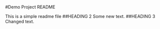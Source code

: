 #Demo Project README

This is a simple readme file
##HEADING 2
Some new text.
##HEADING 3
Changed text.
